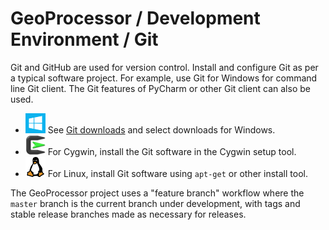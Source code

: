 # GeoProcessor / Development Environment / Git #

Git and GitHub are used for version control.
Install and configure Git as per a typical software project.
For example, use Git for Windows for command line Git client.
The Git features of PyCharm or other Git client can also be used.

* ![windows](../images/windows-32.png) See [Git downloads](https://git-scm.com/downloads) and select downloads for Windows.
* ![cygwin](../images/cygwin-32.png) For Cygwin, install the Git software in the Cygwin setup tool.
* ![linux](../images/linux-32.png) For Linux, install Git software using `apt-get` or other install tool.

The GeoProcessor project uses a "feature branch" workflow where the `master` branch is the current branch under development,
with tags and stable release branches made as necessary for releases.
